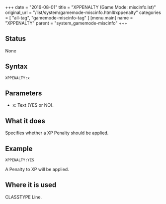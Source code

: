 +++
date = "2016-08-01"
title = "XPPENALTY (Game Mode: miscinfo.lst)"
original_url = "/list/system/gamemode-miscinfo.html#xppenalty"
categories = [ "all-tag", "gamemode-miscinfo-tag" ]
[menu.main]
    name = "XPPENALTY"
    parent = "system_gamemode-miscinfo"
+++

## Status

None

## Syntax

`XPPENALTY:x`

## Parameters

-   x: Text (YES or NO).



What it does
------------

Specifies whether a XP Penalty should be applied.

Example
-------

`XPPENALTY:YES`

A Penalty to XP will be applied.

Where it is used
----------------

CLASSTYPE Line.

